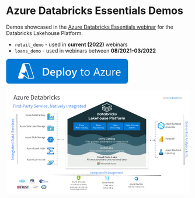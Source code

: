 # Azure Databricks Essentials Demos

Demos showcased in the [Azure Databricks Essentials webinar](https://databricks.com/p/webinar/azure-databricks-essentials-series) for the Databricks Lakehouse Platform.

* `retail_demo` - used in **current (2022)** webinars
* `loans_demo` - used in webinars between **08/2021-03/2022**

[![img](.adb/deploy-to-azure.svg)](https://portal.azure.com/#create/Microsoft.Template/uri/https%3A%2F%2Fraw.githubusercontent.com%2Fadb-essentials%2Fadb-essentials-demos%2Fdeployment%2F.adb%2Fmain.json)

![img](.adb/ADB_Lakehouse_Platform.png)